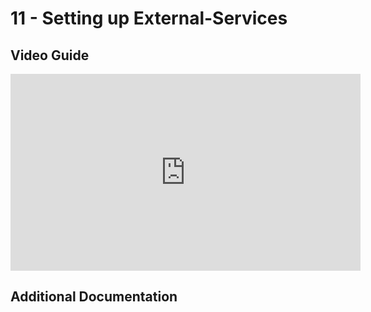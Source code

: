 # 11 - Setting up External-Services

## Video Guide

<iframe width="560" height="315" src="https://www.youtube.com/embed/PFJM0ZhOp6s" title="YouTube video player" frameBorder="0" allow="accelerometer; autoplay; clipboard-write; encrypted-media; gyroscope; picture-in-picture" allowFullScreen></iframe>

## Additional Documentation
